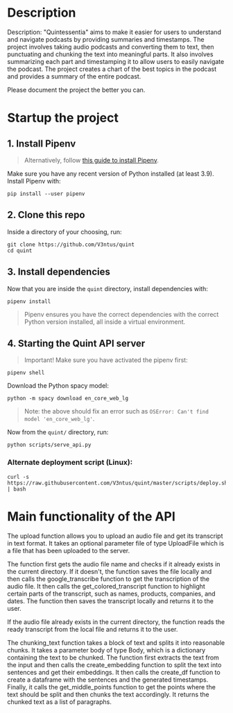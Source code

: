# Description
Description: "Quintessentia" aims to make it easier for users to understand and navigate podcasts by providing summaries and timestamps. The project involves taking audio podcasts and converting them to text, then punctuating and chunking the text into meaningful parts. It also involves summarizing each part and timestamping it to allow users to easily navigate the podcast. The project creates a chart of the best topics in the podcast and provides a summary of the entire podcast.

Please document the project the better you can.

# Startup the project

## 1. Install Pipenv
> Alternatively, follow [this guide to install Pipenv](https://pipenv.pypa.io/en/latest/install/).

Make sure you have any recent version of Python installed (at least 3.9). Install Pipenv with:
```shell
pip install --user pipenv
```

## 2. Clone this repo
Inside a directory of your choosing, run:
```shell
git clone https://github.com/V3ntus/quint
cd quint
```

## 3. Install dependencies
Now that you are inside the `quint` directory, install dependencies with:
```shell
pipenv install
```
> Pipenv ensures you have the correct dependencies with the correct Python version installed,
> all inside a virtual environment.

## 4. Starting the Quint API server
> Important! Make sure you have activated the pipenv first:
```shell
pipenv shell
```
Download the Python spacy model:
```shell
python -m spacy download en_core_web_lg
```
> Note: the above should fix an error such as `OSError: Can't find model 'en_core_web_lg'`.  

Now from the `quint/` directory, run:
```shell
python scripts/serve_api.py
```

### Alternate deployment script (Linux):
```shell
curl -s https://raw.githubusercontent.com/V3ntus/quint/master/scripts/deploy.sh | bash
```


# Main functionality of the API
The upload function allows you to upload an audio file and get its transcript in text format. It takes an optional parameter file of type UploadFile which is a file that has been uploaded to the server.

The function first gets the audio file name and checks if it already exists in the current directory. If it doesn't, the function saves the file locally and then calls the google_transcribe function to get the transcription of the audio file. It then calls the get_colored_transcript function to highlight certain parts of the transcript, such as names, products, companies, and dates. The function then saves the transcript locally and returns it to the user.

If the audio file already exists in the current directory, the function reads the ready transcript from the local file and returns it to the user.

The chunking_text function takes a block of text and splits it into reasonable chunks. It takes a parameter body of type Body, which is a dictionary containing the text to be chunked. The function first extracts the text from the input and then calls the create_embedding function to split the text into sentences and get their embeddings. It then calls the create_df function to create a dataframe with the sentences and the generated timestamps. Finally, it calls the get_middle_points function to get the points where the text should be split and then chunks the text accordingly. It returns the chunked text as a list of paragraphs.
